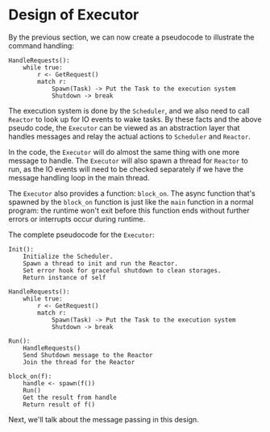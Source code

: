 # Design of Executor

By the previous section, we can now create a pseudocode to illustrate the command handling:
```
HandleRequests():
    while true:
        r <- GetRequest()
        match r:
            Spawn(Task) -> Put the Task to the execution system
            Shutdown -> break
```

The execution system is done by the `Scheduler`, and we also need to call `Reactor` to look up for
IO events to wake tasks. By these facts and the above pseudo code, the `Executor` can be viewed
as an abstraction layer that handles messages and relay the actual actions to `Scheduler` and `Reactor`.

In the code, the `Executor` will do almost the same thing with one more message to handle. The `Executor`
will also spawn a thread for `Reactor` to run, as the IO events will need to be checked separately if
we have the message handling loop in the main thread.

The `Executor` also provides a function: `block_on`. The async function that's spawned by the `block_on` function
is just like the `main` function in a normal program: the runtime won't exit before this function ends without
further errors or interrupts occur during runtime.

The complete pseudocode for the `Executor`:
```
Init():
    Initialize the Scheduler.
    Spawn a thread to init and run the Reactor.
    Set error hook for graceful shutdown to clean storages.
    Return instance of self

HandleRequests():
    while true:
        r <- GetRequest()
        match r:
            Spawn(Task) -> Put the Task to the execution system
            Shutdown -> break

Run():
    HandleRequests()
    Send Shutdown message to the Reactor
    Join the thread for the Reactor

block_on(f):
    handle <- spawn(f())
    Run()
    Get the result from handle
    Return result of f()
```

Next, we'll talk about the message passing in this design.
